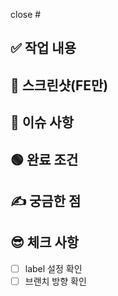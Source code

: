 close #

## ✅ 작업 내용

## 📸 스크린샷(FE만)

## 📌 이슈 사항

## 🟢 완료 조건

## ✍ 궁금한 점

## 😎 체크 사항

- [ ] label 설정 확인
- [ ] 브랜치 방향 확인
